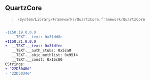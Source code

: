 ## QuartzCore

> `/System/Library/Frameworks/QuartzCore.framework/QuartzCore`

```diff

-1150.19.0.0.0
-  __TEXT.__text: 0x31dd8c
+1150.21.0.0.0
+  __TEXT.__text: 0x31dfec
   __TEXT.__auth_stubs: 0x52a0
   __TEXT.__objc_methlist: 0x95f4
   __TEXT.__const: 0x15c80
CStrings:
+ "22D5040d"
- "22D5034e"

```
